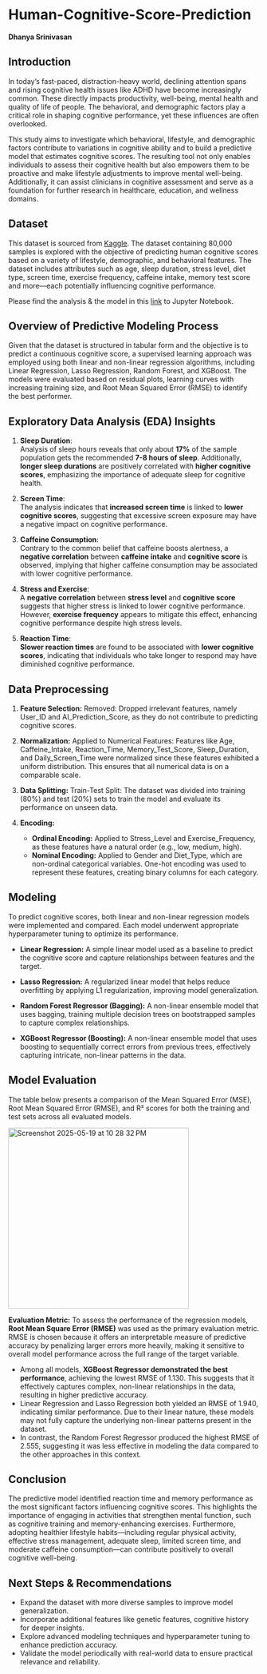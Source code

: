 # Human-Cognitive-Score-Prediction

**Dhanya Srinivasan**

## Introduction
In today’s fast-paced, distraction-heavy world, declining attention spans and rising cognitive health issues like ADHD have become increasingly common. These directly impacts productivity, well-being, mental health and quality of life of people. The behavioral, and demographic factors play a critical role in shaping cognitive performance, yet these influences are often overlooked. 

This study aims to investigate which behavioral, lifestyle, and demographic factors contribute to variations in cognitive ability and to build a predictive model that estimates cognitive scores. The resulting tool not only enables individuals to assess their cognitive health but also empowers them to be proactive and make lifestyle adjustments to improve mental well-being. Additionally, it can assist clinicians in cognitive assessment and serve as a foundation for further research in healthcare, education, and wellness domains.

## Dataset
This dataset is sourced from [Kaggle](https://www.kaggle.com/datasets/samxsam/human-cognitive-performance-analysis/data). The dataset containing 80,000 samples is explored with the objective of predicting human cognitive scores based on a variety of lifestyle, demographic, and behavioral features. The dataset includes attributes such as age, sleep duration, stress level, diet type, screen time, exercise frequency, caffeine intake, memory test score and more—each potentially influencing cognitive performance. 

Please find the analysis & the model in this [link](https://github.com/dhanyavasan/Human-Cognitive-Score-Prediction-/blob/main/HumanCognitiveScore_Prediction.ipynb) to Jupyter Notebook.

## Overview of Predictive Modeling Process
Given that the dataset is structured in tabular form and the objective is to predict a continuous cognitive score, a supervised learning approach was employed using both linear and non-linear regression algorithms, including Linear Regression, Lasso Regression, Random Forest, and XGBoost. The models were evaluated based on residual plots, learning curves with increasing training size, and Root Mean Squared Error (RMSE) to identify the best performer.

##  Exploratory Data Analysis (EDA) Insights
1. **Sleep Duration**:  
   Analysis of sleep hours reveals that only about **17%** of the sample population gets the recommended **7-8 hours of sleep**. Additionally, **longer sleep durations** are positively correlated with **higher cognitive scores**, emphasizing the importance of adequate sleep for cognitive health.

2. **Screen Time**:  
   The analysis indicates that **increased screen time** is linked to **lower cognitive scores**, suggesting that excessive screen exposure may have a negative impact on cognitive performance.

3. **Caffeine Consumption**:  
   Contrary to the common belief that caffeine boosts alertness, a **negative correlation** between **caffeine intake** and **cognitive score** is observed, implying that higher caffeine consumption may be associated with lower cognitive performance.

4. **Stress and Exercise**:  
   A **negative correlation** between **stress level** and **cognitive score** suggests that higher stress is linked to lower cognitive performance. However, **exercise frequency** appears to mitigate this effect, enhancing cognitive performance despite high stress levels.

5. **Reaction Time**:  
   **Slower reaction times** are found to be associated with **lower cognitive scores**, indicating that individuals who take longer to respond may have diminished cognitive performance.
   

## Data Preprocessing

1. **Feature Selection:**
Removed: Dropped irrelevant features, namely User_ID and AI_Prediction_Score, as they do not contribute to predicting cognitive scores.

2. **Normalization:**
Applied to Numerical Features: Features like Age, Caffeine_Intake, Reaction_Time, Memory_Test_Score, Sleep_Duration, and Daily_Screen_Time were normalized since these features exhibited a uniform distribution. This ensures that all numerical data is on a comparable scale.

3. **Data Splitting:**
Train-Test Split: The dataset was divided into training (80%) and test (20%) sets to train the model and evaluate its performance on unseen data.

4. **Encoding:**
      - **Ordinal Encoding:** Applied to Stress_Level and Exercise_Frequency, as these features have a natural order (e.g., low, medium, high).
      - **Nominal Encoding:** Applied to Gender and Diet_Type, which are non-ordinal categorical variables. One-hot encoding was used to represent these features, creating binary columns for each category.




## Modeling
To predict cognitive scores, both linear and non-linear regression models were implemented and compared. Each model underwent appropriate hyperparameter tuning to optimize its performance.

- **Linear Regression:** A simple linear model used as a baseline to predict the cognitive score and capture relationships between features and the target.

- **Lasso Regression:** A regularized linear model that helps reduce overfitting by applying L1 regularization, improving model generalization.

- **Random Forest Regressor (Bagging):** A non-linear ensemble model that uses bagging, training multiple decision trees on bootstrapped samples to capture complex relationships.

- **XGBoost Regressor (Boosting):** A non-linear ensemble model that uses boosting to sequentially correct errors from previous trees, effectively capturing intricate, non-linear patterns in the data.

## Model Evaluation
The table below presents a comparison of the Mean Squared Error (MSE), Root Mean Squared Error (RMSE), and R² scores for both the training and test sets across all evaluated models.

<img width="362" alt="Screenshot 2025-05-19 at 10 28 32 PM" src="https://github.com/user-attachments/assets/fc15cab2-dc68-4833-b346-508ab479c859" />

   **Evaluation Metric:** To assess the performance of the regression models, **Root Mean Square Error (RMSE)** was used as the primary evaluation metric. RMSE is chosen because it offers an interpretable measure of predictive accuracy by penalizing larger errors more heavily, making it sensitive to overall model performance across the full range of the target variable.
- Among all models, **XGBoost Regressor demonstrated the best performance**, achieving the lowest RMSE of 1.130. This suggests that it effectively captures complex, non-linear relationships in the data, resulting in higher predictive accuracy.
- Linear Regression and Lasso Regression both yielded an RMSE of 1.940, indicating similar performance. Due to their linear nature, these models may not fully capture the underlying non-linear patterns present in the dataset.
- In contrast, the Random Forest Regressor produced the highest RMSE of 2.555, suggesting it was less effective in modeling the data compared to the other approaches in this context.

## Conclusion
The predictive model identified reaction time and memory performance as the most significant factors influencing cognitive scores. This highlights the importance of engaging in activities that strengthen mental function, such as cognitive training and memory-enhancing exercises. Furthermore, adopting healthier lifestyle habits—including regular physical activity, effective stress management, adequate sleep, limited screen time, and moderate caffeine consumption—can contribute positively to overall cognitive well-being.

## Next Steps & Recommendations
- Expand the dataset with more diverse samples to improve model generalization.
- Incorporate additional features like genetic features, cognitive history for deeper insights.
- Explore advanced modeling techniques and hyperparameter tuning to enhance prediction accuracy.
- Validate the model periodically with real-world data to ensure practical relevance and reliability.







